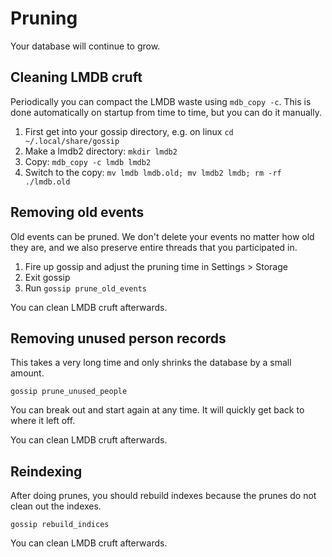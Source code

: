 # Pruning

Your database will continue to grow.

## Cleaning LMDB cruft

Periodically you can compact the LMDB waste using `mdb_copy -c`.  This is done automatically
on startup from time to time, but you can do it manually.

1. First get into your gossip directory, e.g. on linux `cd ~/.local/share/gossip`
2. Make a lmdb2 directory: `mkdir lmdb2`
3. Copy: `mdb_copy -c lmdb lmdb2`
4. Switch to the copy: `mv lmdb lmdb.old; mv lmdb2 lmdb; rm -rf ./lmdb.old`

## Removing old events

Old events can be pruned. We don't delete your events no matter how old they are, and
we also preserve entire threads that you participated in.

1. Fire up gossip and adjust the pruning time in Settings > Storage
2. Exit gossip
3. Run `gossip prune_old_events`

You can clean LMDB cruft afterwards.

## Removing unused person records

This takes a very long time and only shrinks the database by a small amount.

`gossip prune_unused_people`

You can break out and start again at any time. It will quickly get back to where
it left off.

You can clean LMDB cruft afterwards.

## Reindexing

After doing prunes, you should rebuild indexes because the prunes do not clean out
the indexes.

`gossip rebuild_indices`

You can clean LMDB cruft afterwards.
